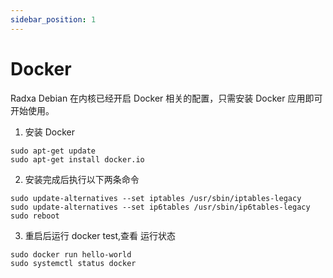 ```yaml
---
sidebar_position: 1
---
```


# Docker

Radxa Debian 在内核已经开启 Docker 相关的配置，只需安装 Docker 应用即可开始使用。

1. 安装 Docker

```
sudo apt-get update
sudo apt-get install docker.io
```

2. 安装完成后执行以下两条命令

```
sudo update-alternatives --set iptables /usr/sbin/iptables-legacy
sudo update-alternatives --set ip6tables /usr/sbin/ip6tables-legacy
sudo reboot
```

3. 重启后运行 docker test,查看 运行状态

```
sudo docker run hello-world
sudo systemctl status docker
```
